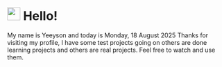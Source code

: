  <h1>
    <img src="https://emojis.slackmojis.com/emojis/images/1643510097/45343/hi.gif?1643510097" width="30"/> 
    Hello!
 </h1>
 <p>
    My name is Yeeyson and today is Monday, 18 August 2025
    Thanks for visiting my profile, I have some test projects going on others are done learning projects and others are real projects.
    Feel free to watch and use them.
 </p>